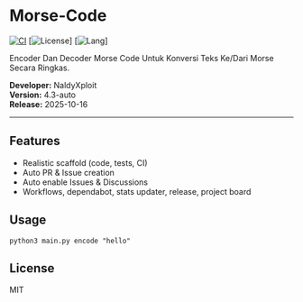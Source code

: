 # Morse-Code

[![CI](https://img.shields.io/github/actions/workflow/status/NaldyXploit-ID/Morse-Code/python.yml?branch=master&label=build)](https://github.com/NaldyXploit-ID/Morse-Code/actions) [![License](https://img.shields.io/github/license/NaldyXploit-ID/Morse-Code)] [![Lang](https://img.shields.io/github/languages/top/NaldyXploit-ID/Morse-Code)]

Encoder Dan Decoder Morse Code Untuk Konversi Teks Ke/Dari Morse Secara Ringkas.

**Developer:** NaldyXploit  
**Version:** 4.3-auto  
**Release:** 2025-10-16

---

## Features
- Realistic scaffold (code, tests, CI)
- Auto PR & Issue creation
- Auto enable Issues & Discussions
- Workflows, dependabot, stats updater, release, project board

## Usage
```
python3 main.py encode "hello"
```

## License
MIT
